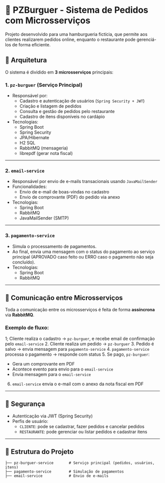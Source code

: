 # 🍔 PZBurguer - Sistema de Pedidos com Microsserviços

Projeto desenvolvido para uma hamburgueria fictícia, que permite aos clientes realizarem pedidos online, enquanto o restaurante pode gerenciá-los de forma eficiente.

## 🧩 Arquitetura

O sistema é dividido em **3 microsserviços** principais:

### 1. `pz-burguer` (Serviço Principal)
- Responsável por:
  - Cadastro e autenticação de usuários (`Spring Security + JWT`)
  - Criação e listagem de pedidos
  - Consulta e gestão de pedidos pelo restaurante
  - Cadastro de itens disponíveis no cardápio
- Tecnologias:
  - Spring Boot
  - Spring Security
  - JPA/Hibernate
  - H2 SQL 
  - RabbitMQ (mensageria)
  - librepdf (gerar nota fiscal)
  
---

### 2. `email-service`
- Responsável por envio de e-mails transacionais usando `JavaMailSender`
- Funcionalidades:
  - Envio de e-mail de boas-vindas no cadastro
  - Envio de comprovante (PDF) do pedido via anexo
- Tecnologias:
  - Spring Boot
  - RabbitMQ
  - JavaMailSender (SMTP)

---

### 3. `pagamento-service`
- Simula o processamento de pagamentos.
- Ao final, envia uma mensagem com o status do pagamento ao serviço principal (APROVADO caso feito ou ERRO caso o pagamento não seja concluído).
- Tecnologias:
  - Spring Boot
  - RabbitMQ

---

## 🔄 Comunicação entre Microsserviços

Toda a comunicação entre os microsserviços é feita de forma **assíncrona** via **RabbitMQ**.

### Exemplo de fluxo:
1; Cliente realiza o cadastro → `pz-burguer`, e recebe email de confirmação pelo `email-service`
2. Cliente realiza um pedido → `pz-burguer`
3. Pedido é salvo → envia mensagem para `pagamento-service`
4. `pagamento-service` processa o pagamento → responde com status
5. Se pago, `pz-burguer`:
   - Gera um comprovante em PDF
   - Acontece evento para envio para o `email-service`
   - Envia mensagem para o `email-service`
6. `email-service` envia o e-mail com o anexo da nota fiscal em PDF 

---

## 🔐 Segurança

- Autenticação via JWT (Spring Security)
- Perfis de usuário:
  - `CLIENTE`: pode se cadastrar, fazer pedidos e cancelar pedidos
  - `RESTAURANTE`: pode gerenciar ou listar pedidos e cadastrar itens

---

## 📂 Estrutura do Projeto

```
├── pz-burguer-service       # Serviço principal (pedidos, usuários, itens)
├── pagamento-service        # Simulação de pagamentos
├── email-service            # Envio de e-mails
